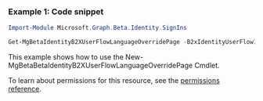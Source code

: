 ### Example 1: Code snippet

```powershellImport-Module Microsoft.Graph.Beta.Identity.SignIns

Get-MgBetaIdentityB2XUserFlowLanguageOverridePage -B2xIdentityUserFlowId $b2xIdentityUserFlowId -UserFlowLanguageConfigurationId $userFlowLanguageConfigurationId
```
This example shows how to use the New-MgBetaBetaIdentityB2XUserFlowLanguageOverridePage Cmdlet.
To learn about permissions for this resource, see the [permissions reference](/graph/permissions-reference).

